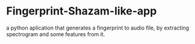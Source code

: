 # Fingerprint-Shazam-like-app
a python aplication that generates a fingerprint to audio file, by extracting spectrogram and some features from it.

